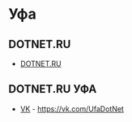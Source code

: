 # Уфа

## DOTNET.RU
- [DOTNET.RU](../DOTNET.RU/dotnet_ru.md)

## DOTNET.RU УФА
- [VK](https://vk.com/UfaDotNet) - https://vk.com/UfaDotNet
